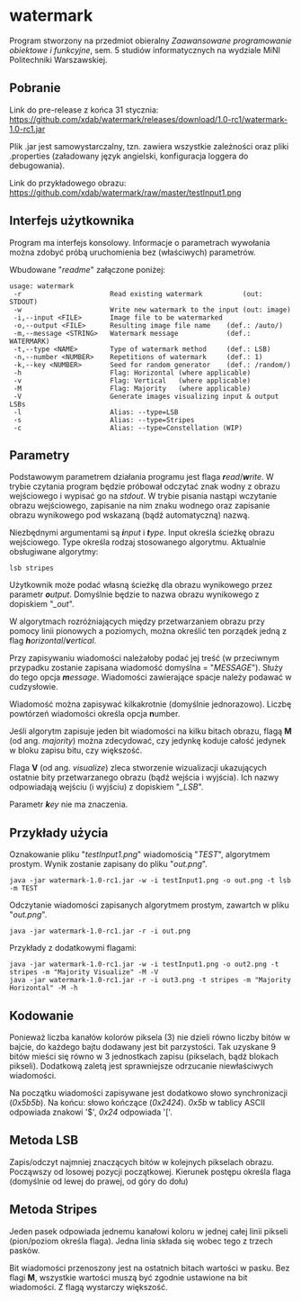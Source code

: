 
# watermark

Program stworzony na przedmiot obieralny *Zaawansowane programowanie obiektowe i funkcyjne*, sem. 5 studiów informatycznych na wydziale MiNI Politechniki Warszawskiej.


## Pobranie

Link do pre-release z końca 31 stycznia:
https://github.com/xdab/watermark/releases/download/1.0-rc1/watermark-1.0-rc1.jar

Plik .jar jest samowystarczalny, tzn. zawiera wszystkie zależności oraz pliki .properties (załadowany język angielski, konfiguracja loggera do debugowania).

Link do przykładowego obrazu:
https://github.com/xdab/watermark/raw/master/testInput1.png

## Interfejs użytkownika

Program ma interfejs konsolowy. Informacje o parametrach wywołania można zdobyć próbą uruchomienia bez (właściwych) parametrów.

Wbudowane "*readme*" załączone poniżej:

    usage: watermark
     -r                      Read existing watermark          (out: STDOUT)
     -w                      Write new watermark to the input (out: image)
     -i,--input <FILE>       Image file to be watermarked
     -o,--output <FILE>      Resulting image file name    (def.: /auto/)
     -m,--message <STRING>   Watermark message            (def.: WATERMARK)
     -t,--type <NAME>        Type of watermark method     (def.: LSB)
     -n,--number <NUMBER>    Repetitions of watermark     (def.: 1)
     -k,--key <NUMBER>       Seed for random generator    (def.: /random/)
     -h                      Flag: Horizontal (where applicable)
     -v                      Flag: Vertical   (where applicable)
     -M                      Flag: Majority   (where applicable)
     -V                      Generate images visualizing input & output LSBs
     -l                      Alias: --type=LSB
     -s                      Alias: --type=Stripes
     -c                      Alias: --type=Constellation (WIP)


## Parametry

Podstawowym parametrem działania programu jest flaga ***r**ead*/***w**rite*. 
W trybie czytania program będzie próbował odczytać znak wodny z obrazu wejściowego i wypisać go na *stdout*.
W trybie pisania nastąpi wczytanie obrazu wejściowego, zapisanie na nim znaku wodnego oraz zapisanie obrazu wynikowego pod wskazaną (bądź automatyczną) nazwą.

Niezbędnymi argumentami są ***i**nput* i ***t**ype*. Input określa ścieżkę obrazu wejściowego. Type określa rodzaj stosowanego algorytmu.
Aktualnie obsługiwane algorytmy:

    lsb stripes

Użytkownik może podać własną ścieżkę dla obrazu wynikowego przez parametr ***o**utput*.  Domyślnie będzie to nazwa obrazu wynikowego z dopiskiem "*_out*".

W algorytmach rozróżniających między przetwarzaniem obrazu przy pomocy linii pionowych a poziomych, można określić ten porządek jedną z flag ***h**orizontal*/***v**ertical*.

Przy zapisywaniu wiadomości należałoby podać jej treść (w przeciwnym przypadku zostanie zapisana wiadomość domyślna = "*MESSAGE*").
Służy do tego opcja ***m**essage*. Wiadomości zawierające spacje należy podawać w cudzysłowie.

Wiadomość można zapisywać kilkakrotnie (domyślnie jednorazowo).
Liczbę powtórzeń wiadomości określa opcja **n**umber.

Jeśli algorytm zapisuje jeden bit wiadomości na kilku bitach obrazu, flagą **M** (od ang. *majority*) można zdecydować, czy jedynkę koduje całość jedynek w bloku zapisu bitu, czy większość.

Flaga **V** (od ang. *visualize*) zleca stworzenie wizualizacji ukazujących ostatnie bity przetwarzanego obrazu (bądź wejścia i wyjścia). Ich nazwy odpowiadają wejściu (i wyjściu) z dopiskiem "*_LSB*".

Parametr ***k**ey* nie ma znaczenia.

## Przykłady użycia

Oznakowanie pliku "*testInput1.png*" wiadomością "*TEST*", algorytmem prostym.
Wynik zostanie zapisany do pliku "*out.png*".

    java -jar watermark-1.0-rc1.jar -w -i testInput1.png -o out.png -t lsb -m TEST

Odczytanie wiadomości zapisanych algorytmem prostym, zawartch w pliku "*out.png*".

    java -jar watermark-1.0-rc1.jar -r -i out.png

Przykłady z dodatkowymi flagami:

    java -jar watermark-1.0-rc1.jar -w -i testInput1.png -o out2.png -t stripes -m "Majority Visualize" -M -V
    java -jar watermark-1.0-rc1.jar -r -i out3.png -t stripes -m "Majority Horizontal" -M -h

## Kodowanie

Ponieważ liczba kanałów kolorów piksela (3) nie dzieli równo liczby bitów w bajcie, do każdego bajtu dodawany jest bit parzystości. Tak uzyskane 9 bitów mieści się równo w 3 jednostkach zapisu (pikselach, bądź blokach pikseli).
Dodatkową zaletą jest sprawniejsze odrzucanie niewłaściwych wiadomości.

Na początku wiadomości zapisywane jest dodatkowo słowo synchronizacji (*0x5b5b*).
Na końcu: słowo kończące (*0x2424*). *0x5b* w tablicy ASCII odpowiada znakowi '$', *0x24* odpowiada '['.


## Metoda LSB

Zapis/odczyt najmniej znaczących bitów w kolejnych pikselach obrazu. Począwszy od losowej pozycji początkowej. Kierunek postępu określa flaga (domyślnie od lewej do prawej, od góry do dołu)

## Metoda Stripes

Jeden pasek odpowiada jednemu kanałowi koloru w jednej całej linii pikseli (pion/poziom określa flaga). Jedna linia składa się wobec tego z trzech pasków.

Bit wiadomości przenoszony jest na ostatnich bitach wartości w pasku.
Bez flagi **M**, wszystkie wartości muszą być zgodnie ustawione na bit wiadomości.
Z flagą wystarczy większość.
